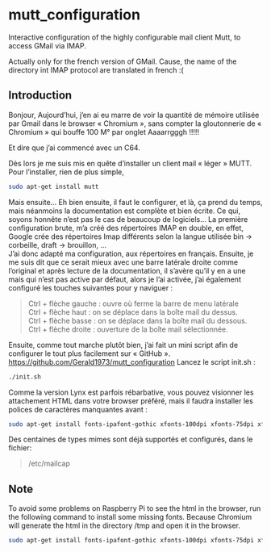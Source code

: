 # mutt_configuration

Interactive configuration of the highly configurable mail client Mutt, to access GMail via IMAP.

Actually only for the french version of GMail.
Cause, the name of the directory int IMAP protocol are translated in french :(

## Introduction

Bonjour,
Aujourd’hui, j’en ai eu marre de voir la quantité de mémoire utilisée par Gmail dans le browser « Chromium », sans compter la gloutonnerie de « Chromium » qui bouffe 100 M° par onglet Aaaarrgggh !!!!!  

Et dire que j’ai commencé avec un C64.  
  
Dès lors je me suis mis en quête d’installer un client mail « léger » MUTT.
Pour l’installer, rien de plus simple,

```sh
sudo apt-get install mutt
```

Mais ensuite…
Eh bien ensuite, il faut le configurer, et là, ça prend du temps, mais néanmoins la documentation est complète et bien écrite.  Ce qui, soyons honnête n’est pas le cas de beaucoup de logiciels…
La première configuration brute, m’a créé des répertoires IMAP en double, en effet, Google crée des répertoires Imap différents selon la langue utilisée bin -> corbeille, draft -> brouillon, …  
J’ai donc adapté ma configuration, aux répertoires en français. Ensuite, je me suis dit que ce serait mieux avec une barre latérale droite comme l’original et après lecture de la documentation, il s’avère qu’il y en a une mais qui n’est pas active par défaut, alors je l’ai activée, j’ai également configuré les touches suivantes pour y naviguer :

>Ctrl + flèche gauche : ouvre où ferme la barre de menu latérale  
Ctrl + flèche haut : on se déplace dans la boîte mail du dessus.  
Ctrl + flèche basse : on se déplace dans la boîte mail du dessous.  
Ctrl + flèche droite : ouverture de la boîte mail sélectionnée.  

Ensuite, comme tout marche plutôt bien, j’ai fait un mini script afin de configurer le tout plus facilement sur « GitHub ».
<https://github.com/Gerald1973/mutt_configuration>
Lancez le script init.sh :

```sh
./init.sh
```

Comme la version Lynx est parfois rébarbative, vous pouvez visionner les attachement HTML dans votre browser préféré, mais il faudra installer les polices de caractères manquantes avant :

```sh
sudo apt-get install fonts-ipafont-gothic xfonts-100dpi xfonts-75dpi xfonts-cyrillic.
```

Des centaines de types mimes sont déjà supportés et configurés, dans le fichier:

>/etc/mailcap

## Note

To avoid some problems on Raspberry Pi to see the html in the browser, run the following command to
install some missing fonts. Because Chromium will generate the html in the directory /tmp and open it
in the browser.

```sh  
sudo apt-get install fonts-ipafont-gothic xfonts-100dpi xfonts-75dpi xfonts-cyrillic
```
